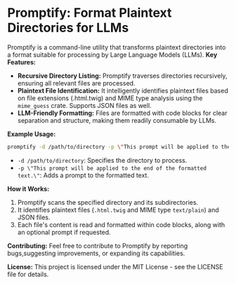 # Promptify: Format Plaintext Directories for LLMs

Promptify is a command-line utility that transforms plaintext directories into a format suitable for processing by Large Language Models (LLMs).
**Key Features:**

- **Recursive Directory Listing:** Promptify traverses directories recursively, ensuring all relevant files are processed.
- **Plaintext File Identification:** It intelligently identifies plaintext files based on file extensions (.html.twig) and MIME type analysis using the `mime_guess` crate. Supports JSON files as well.
- **LLM-Friendly Formatting:** Files are formatted with code blocks for clear separation and structure, making them readily consumable by LLMs.

**Example Usage:**

````bash
promptify -d /path/to/directory -p \"This prompt will be applied to the end of the formatted text.\"```
````

- `-d /path/to/directory`: Specifies the directory to process.
- `-p \"This prompt will be applied to the end of the formatted text.\"`: Adds a prompt to the formatted text.

**How it Works:**

1. Promptify scans the specified directory and its subdirectories.
2. It identifies plaintext files (`.html.twig` and MIME type `text/plain`) and JSON files.
3. Each file's content is read and formatted within code blocks, along with an optional prompt if requested.

**Contributing:**
Feel free to contribute to Promptify by reporting bugs,suggesting improvements, or expanding its capabilities.

**License:**
This project is licensed under the MIT License - see the LICENSE file for details.

